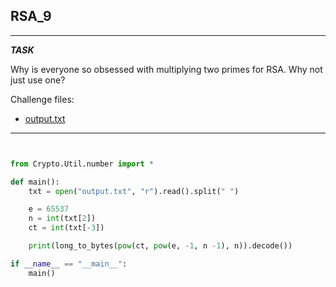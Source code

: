 
## RSA_9

---
**_TASK_**

Why is everyone so obsessed with multiplying two primes for RSA. Why not just use one?

Challenge files:
  - [output.txt](https://cryptohack.org/static/challenges/output_086036e35349a406b94bfac9a7af6cca.txt)

---

```python


from Crypto.Util.number import *

def main():
    txt = open("output.txt", "r").read().split(" ")

    e = 65537
    n = int(txt[2])
    ct = int(txt[-3])

    print(long_to_bytes(pow(ct, pow(e, -1, n -1), n)).decode())

if __name__ == "__main__":
    main()


```
